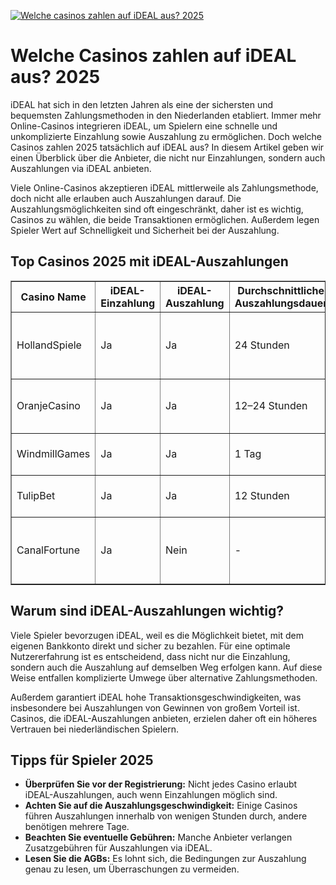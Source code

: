 [![Welche casinos zahlen auf iDEAL aus? 2025](https://123-caf.pages.dev/gitsignup.png)](https://vrmoo.ru/Bt82HjjY)

<h1>Welche Casinos zahlen auf iDEAL aus? 2025</h1>  <p>iDEAL hat sich in den letzten Jahren als eine der sichersten und bequemsten Zahlungsmethoden in den Niederlanden etabliert. Immer mehr Online-Casinos integrieren iDEAL, um Spielern eine schnelle und unkomplizierte Einzahlung sowie Auszahlung zu ermöglichen. Doch welche Casinos zahlen 2025 tatsächlich auf iDEAL aus? In diesem Artikel geben wir einen Überblick über die Anbieter, die nicht nur Einzahlungen, sondern auch Auszahlungen via iDEAL anbieten.</p>  <p>Viele Online-Casinos akzeptieren iDEAL mittlerweile als Zahlungsmethode, doch nicht alle erlauben auch Auszahlungen darauf. Die Auszahlungsmöglichkeiten sind oft eingeschränkt, daher ist es wichtig, Casinos zu wählen, die beide Transaktionen ermöglichen. Außerdem legen Spieler Wert auf Schnelligkeit und Sicherheit bei der Auszahlung.</p>  <h2>Top Casinos 2025 mit iDEAL-Auszahlungen</h2>  <table border="1" cellpadding="8" cellspacing="0">   <thead>     <tr>       <th>Casino Name</th>       <th>iDEAL-Einzahlung</th>       <th>iDEAL-Auszahlung</th>       <th>Durchschnittliche Auszahlungsdauer</th>       <th>Besondere Vorteile</th>     </tr>   </thead>   <tbody>     <tr>       <td>HollandSpiele</td>       <td>Ja</td>       <td>Ja</td>       <td>24 Stunden</td>       <td>Kundenservice auf Niederländisch, schnelle Verifizierung</td>     </tr>     <tr>       <td>OranjeCasino</td>       <td>Ja</td>       <td>Ja</td>       <td>12–24 Stunden</td>       <td>Keine Gebühren, großes Spielangebot</td>     </tr>     <tr>       <td>WindmillGames</td>       <td>Ja</td>       <td>Ja</td>       <td>1 Tag</td>       <td>Attraktive Boni, Mobile-optimiert</td>     </tr>     <tr>       <td>TulipBet</td>       <td>Ja</td>       <td>Ja</td>       <td>12 Stunden</td>       <td>VIP-Programm, schnelle Auszahlungen</td>     </tr>     <tr>       <td>CanalFortune</td>       <td>Ja</td>       <td>Nein</td>       <td>-</td>       <td>Große Spielauswahl, aber keine iDEAL-Auszahlungen</td>     </tr>   </tbody> </table>  <h2>Warum sind iDEAL-Auszahlungen wichtig?</h2>  <p>Viele Spieler bevorzugen iDEAL, weil es die Möglichkeit bietet, mit dem eigenen Bankkonto direkt und sicher zu bezahlen. Für eine optimale Nutzererfahrung ist es entscheidend, dass nicht nur die Einzahlung, sondern auch die Auszahlung auf demselben Weg erfolgen kann. Auf diese Weise entfallen komplizierte Umwege über alternative Zahlungsmethoden.</p>  <p>Außerdem garantiert iDEAL hohe Transaktionsgeschwindigkeiten, was insbesondere bei Auszahlungen von Gewinnen von großem Vorteil ist. Casinos, die iDEAL-Auszahlungen anbieten, erzielen daher oft ein höheres Vertrauen bei niederländischen Spielern.</p>  <h2>Tipps für Spieler 2025</h2>  <ul>   <li><strong>Überprüfen Sie vor der Registrierung:</strong> Nicht jedes Casino erlaubt iDEAL-Auszahlungen, auch wenn Einzahlungen möglich sind.</li>   <li><strong>Achten Sie auf die Auszahlungsgeschwindigkeit:</strong> Einige Casinos führen Auszahlungen innerhalb von wenigen Stunden durch, andere benötigen mehrere Tage.</li>   <li><strong>Beachten Sie eventuelle Gebühren:</strong> Manche Anbieter verlangen Zusatzgebühren für Auszahlungen via iDEAL.</li>   <li><strong>Lesen Sie die AGBs:</strong> Es lohnt sich, die Bedingungen zur Auszahlung genau zu lesen, um Überraschungen zu vermeiden.</li> </ul>